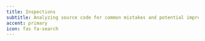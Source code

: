 ```yaml
---
title: Inspections
subtitle: Analyzing source code for common mistakes and potential improvements.
accent: primary
icon: fas fa-search
---
```

